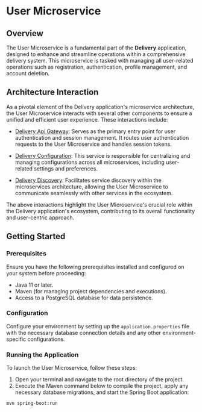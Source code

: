 # User Microservice

## Overview
The User Microservice is a fundamental part of the **Delivery** application, designed to enhance and streamline operations within a comprehensive delivery system. This microservice is tasked with managing all user-related operations such as registration, authentication, profile management, and account deletion.

## Architecture Interaction
As a pivotal element of the Delivery application's microservice architecture, the User Microservice interacts with several other components to ensure a unified and efficient user experience. These interactions include:

- [Delivery Api Gateway](https://github.com/KyryloBulyk/delivery-api-gateway): Serves as the primary entry point for user authentication and session management. It routes user authentication requests to the User Microservice and handles session tokens.

- [Delivery Configuration](https://github.com/KyryloBulyk/delivery-configuration): This service is responsible for centralizing and managing configurations across all microservices, including user-related settings and preferences.

- [Delivery Discovery](https://github.com/KyryloBulyk/delivery-discovery): Facilitates service discovery within the microservices architecture, allowing the User Microservice to communicate seamlessly with other services in the ecosystem.

The above interactions highlight the User Microservice's crucial role within the Delivery application's ecosystem, contributing to its overall functionality and user-centric approach.

## Getting Started

### Prerequisites
Ensure you have the following prerequisites installed and configured on your system before proceeding:
- Java 11 or later.
- Maven (for managing project dependencies and executions).
- Access to a PostgreSQL database for data persistence.

### Configuration
Configure your environment by setting up the `application.properties` file with the necessary database connection details and any other environment-specific configurations.

### Running the Application
To launch the User Microservice, follow these steps:

1. Open your terminal and navigate to the root directory of the project.
2. Execute the Maven command below to compile the project, apply any necessary database migrations, and start the Spring Boot application:

```bash
mvn spring-boot:run
